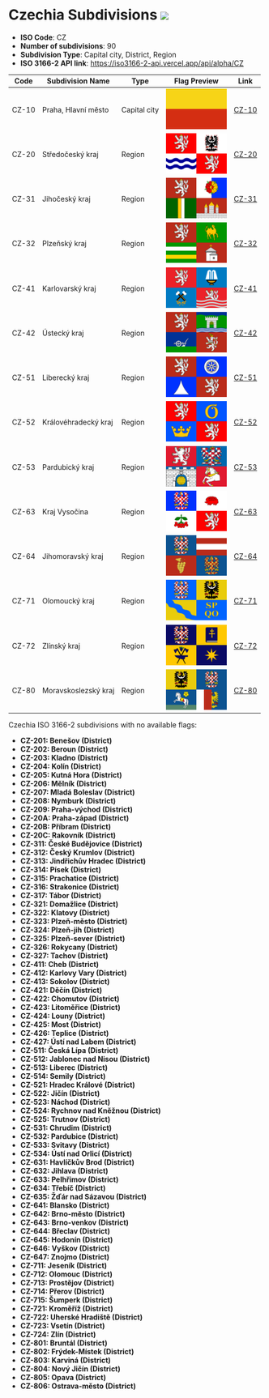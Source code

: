 # Czechia Subdivisions ![](https://flagcdn.com/h40/cz.png)

- **ISO Code**: CZ
- **Number of subdivisions**: 90
- **Subdivision Type**: Capital city, District, Region
- **ISO 3166-2 API link**: https://iso3166-2-api.vercel.app/api/alpha/CZ

| Code  | Subdivision Name         | Type | Flag Preview | Link |
|-------|--------------------------|--------------| -------------- |----------|
| CZ-10 | Praha, Hlavní město | Capital city | <img src='https://raw.githubusercontent.com/amckenna41/iso3166-flag-icons/main/iso3166-2-icons/CZ/CZ-10.svg' height='80'> | [CZ-10](https://github.com/amckenna41/iso3166-flag-icons/blob/main/iso3166-2-icons/CZ/CZ-10.svg) |
| CZ-20 | Středočeský kraj | Region | <img src='https://raw.githubusercontent.com/amckenna41/iso3166-flag-icons/main/iso3166-2-icons/CZ/CZ-20.svg' height='80'> | [CZ-20](https://github.com/amckenna41/iso3166-flag-icons/blob/main/iso3166-2-icons/CZ/CZ-20.svg) |
| CZ-31 | Jihočeský kraj | Region | <img src='https://raw.githubusercontent.com/amckenna41/iso3166-flag-icons/main/iso3166-2-icons/CZ/CZ-31.svg' height='80'> | [CZ-31](https://github.com/amckenna41/iso3166-flag-icons/blob/main/iso3166-2-icons/CZ/CZ-31.svg) |
| CZ-32 | Plzeňský kraj | Region | <img src='https://raw.githubusercontent.com/amckenna41/iso3166-flag-icons/main/iso3166-2-icons/CZ/CZ-32.svg' height='80'> | [CZ-32](https://github.com/amckenna41/iso3166-flag-icons/blob/main/iso3166-2-icons/CZ/CZ-32.svg) |
| CZ-41 | Karlovarský kraj | Region | <img src='https://raw.githubusercontent.com/amckenna41/iso3166-flag-icons/main/iso3166-2-icons/CZ/CZ-41.svg' height='80'> | [CZ-41](https://github.com/amckenna41/iso3166-flag-icons/blob/main/iso3166-2-icons/CZ/CZ-41.svg) |
| CZ-42 | Ústecký kraj | Region | <img src='https://raw.githubusercontent.com/amckenna41/iso3166-flag-icons/main/iso3166-2-icons/CZ/CZ-42.svg' height='80'> | [CZ-42](https://github.com/amckenna41/iso3166-flag-icons/blob/main/iso3166-2-icons/CZ/CZ-42.svg) |
| CZ-51 | Liberecký kraj | Region | <img src='https://raw.githubusercontent.com/amckenna41/iso3166-flag-icons/main/iso3166-2-icons/CZ/CZ-51.svg' height='80'> | [CZ-51](https://github.com/amckenna41/iso3166-flag-icons/blob/main/iso3166-2-icons/CZ/CZ-51.svg) |
| CZ-52 | Královéhradecký kraj | Region | <img src='https://raw.githubusercontent.com/amckenna41/iso3166-flag-icons/main/iso3166-2-icons/CZ/CZ-52.svg' height='80'> | [CZ-52](https://github.com/amckenna41/iso3166-flag-icons/blob/main/iso3166-2-icons/CZ/CZ-52.svg) |
| CZ-53 | Pardubický kraj | Region | <img src='https://raw.githubusercontent.com/amckenna41/iso3166-flag-icons/main/iso3166-2-icons/CZ/CZ-53.svg' height='80'> | [CZ-53](https://github.com/amckenna41/iso3166-flag-icons/blob/main/iso3166-2-icons/CZ/CZ-53.svg) |
| CZ-63 | Kraj Vysočina | Region | <img src='https://raw.githubusercontent.com/amckenna41/iso3166-flag-icons/main/iso3166-2-icons/CZ/CZ-63.svg' height='80'> | [CZ-63](https://github.com/amckenna41/iso3166-flag-icons/blob/main/iso3166-2-icons/CZ/CZ-63.svg) |
| CZ-64 | Jihomoravský kraj | Region | <img src='https://raw.githubusercontent.com/amckenna41/iso3166-flag-icons/main/iso3166-2-icons/CZ/CZ-64.svg' height='80'> | [CZ-64](https://github.com/amckenna41/iso3166-flag-icons/blob/main/iso3166-2-icons/CZ/CZ-64.svg) |
| CZ-71 | Olomoucký kraj | Region | <img src='https://raw.githubusercontent.com/amckenna41/iso3166-flag-icons/main/iso3166-2-icons/CZ/CZ-71.svg' height='80'> | [CZ-71](https://github.com/amckenna41/iso3166-flag-icons/blob/main/iso3166-2-icons/CZ/CZ-71.svg) |
| CZ-72 | Zlínský kraj | Region | <img src='https://raw.githubusercontent.com/amckenna41/iso3166-flag-icons/main/iso3166-2-icons/CZ/CZ-72.svg' height='80'> | [CZ-72](https://github.com/amckenna41/iso3166-flag-icons/blob/main/iso3166-2-icons/CZ/CZ-72.svg) |
| CZ-80 | Moravskoslezský kraj | Region | <img src='https://raw.githubusercontent.com/amckenna41/iso3166-flag-icons/main/iso3166-2-icons/CZ/CZ-80.svg' height='80'> | [CZ-80](https://github.com/amckenna41/iso3166-flag-icons/blob/main/iso3166-2-icons/CZ/CZ-80.svg) |

Czechia ISO 3166-2 subdivisions with no available flags:

* **CZ-201: Benešov (District)**
* **CZ-202: Beroun (District)**
* **CZ-203: Kladno (District)**
* **CZ-204: Kolín (District)**
* **CZ-205: Kutná Hora (District)**
* **CZ-206: Mělník (District)**
* **CZ-207: Mladá Boleslav (District)**
* **CZ-208: Nymburk (District)**
* **CZ-209: Praha-východ (District)**
* **CZ-20A: Praha-západ (District)**
* **CZ-20B: Příbram (District)**
* **CZ-20C: Rakovník (District)**
* **CZ-311: České Budějovice (District)**
* **CZ-312: Český Krumlov (District)**
* **CZ-313: Jindřichův Hradec (District)**
* **CZ-314: Písek (District)**
* **CZ-315: Prachatice (District)**
* **CZ-316: Strakonice (District)**
* **CZ-317: Tábor (District)**
* **CZ-321: Domažlice (District)**
* **CZ-322: Klatovy (District)**
* **CZ-323: Plzeň-město (District)**
* **CZ-324: Plzeň-jih (District)**
* **CZ-325: Plzeň-sever (District)**
* **CZ-326: Rokycany (District)**
* **CZ-327: Tachov (District)**
* **CZ-411: Cheb (District)**
* **CZ-412: Karlovy Vary (District)**
* **CZ-413: Sokolov (District)**
* **CZ-421: Děčín (District)**
* **CZ-422: Chomutov (District)**
* **CZ-423: Litoměřice (District)**
* **CZ-424: Louny (District)**
* **CZ-425: Most (District)**
* **CZ-426: Teplice (District)**
* **CZ-427: Ústí nad Labem (District)**
* **CZ-511: Česká Lípa (District)**
* **CZ-512: Jablonec nad Nisou (District)**
* **CZ-513: Liberec (District)**
* **CZ-514: Semily (District)**
* **CZ-521: Hradec Králové (District)**
* **CZ-522: Jičín (District)**
* **CZ-523: Náchod (District)**
* **CZ-524: Rychnov nad Kněžnou (District)**
* **CZ-525: Trutnov (District)**
* **CZ-531: Chrudim (District)**
* **CZ-532: Pardubice (District)**
* **CZ-533: Svitavy (District)**
* **CZ-534: Ústí nad Orlicí (District)**
* **CZ-631: Havlíčkův Brod (District)**
* **CZ-632: Jihlava (District)**
* **CZ-633: Pelhřimov (District)**
* **CZ-634: Třebíč (District)**
* **CZ-635: Žďár nad Sázavou (District)**
* **CZ-641: Blansko (District)**
* **CZ-642: Brno-město (District)**
* **CZ-643: Brno-venkov (District)**
* **CZ-644: Břeclav (District)**
* **CZ-645: Hodonín (District)**
* **CZ-646: Vyškov (District)**
* **CZ-647: Znojmo (District)**
* **CZ-711: Jeseník (District)**
* **CZ-712: Olomouc (District)**
* **CZ-713: Prostějov (District)**
* **CZ-714: Přerov (District)**
* **CZ-715: Šumperk (District)**
* **CZ-721: Kroměříž (District)**
* **CZ-722: Uherské Hradiště (District)**
* **CZ-723: Vsetín (District)**
* **CZ-724: Zlín (District)**
* **CZ-801: Bruntál (District)**
* **CZ-802: Frýdek-Místek (District)**
* **CZ-803: Karviná (District)**
* **CZ-804: Nový Jičín (District)**
* **CZ-805: Opava (District)**
* **CZ-806: Ostrava-město (District)**
